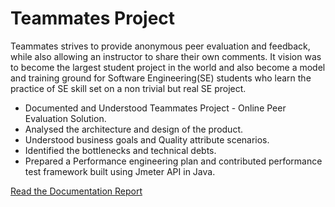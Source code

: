 # Teammates Project
Teammates strives to provide anonymous peer evaluation and feedback, while also allowing an instructor to share their own comments. It vision was to become the largest student project in the world and also become a model and training ground for Software Engineering(SE) students who learn the practice of SE skill set on a non trivial but real SE project.
- Documented and Understood Teammates Project - Online Peer Evaluation Solution.
- Analysed the architecture and design of the product. 
- Understood business goals and Quality attribute scenarios. 
- Identified the bottlenecks and technical debts. 
- Prepared a Performance engineering plan and contributed performance test framework built using Jmeter API in Java.

[Read the Documentation Report](https://github.com/paramvir1994/Understanding-Teammates/blob/master/Teammates/chapter.md)